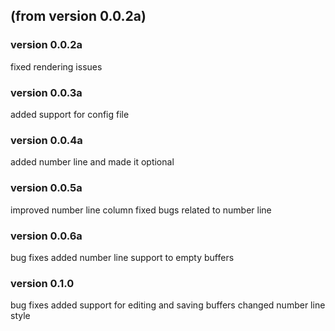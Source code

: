 ## (from version 0.0.2a)
### version 0.0.2a
fixed rendering issues
### version 0.0.3a
added support for config file
### version 0.0.4a
added number line and made it optional
### version 0.0.5a
improved number line column
fixed bugs related to number line
### version 0.0.6a
bug fixes
added number line support to empty buffers
### version 0.1.0
bug fixes
added support for editing and saving buffers
changed number line style

